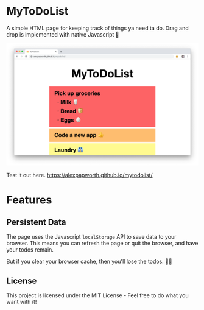 # MyToDoList

A simple HTML page for keeping track of things ya need ta do. Drag and drop is implemented with native Javascript 🤙

![A screenshot of the webpage](image/screenshot.png)

Test it out here. https://alexpapworth.github.io/mytodolist/

# Features

## Persistent Data

The page uses the Javascript `localStorage` API to save data to your browser. This means you can refresh the page or quit the browser, and have your todos remain.

But if you clear your browser cache, then you'll lose the todos. 🤷‍♂️



## License

This project is licensed under the MIT License - Feel free to do what you want with it!